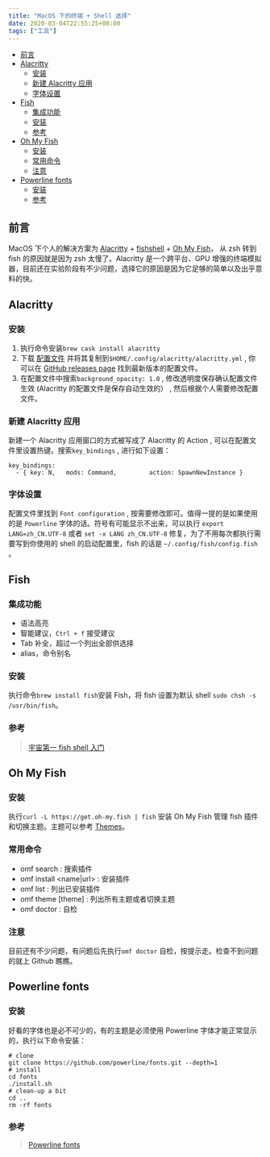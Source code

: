 ```yaml
---
title: "MacOS 下的终端 + Shell 选择"
date: 2020-03-04T22:55:25+08:00
tags: ["工具"]
---
```


<!-- vim-markdown-toc Marked -->

* [前言](#前言)
* [Alacritty](#alacritty)
	* [安装](#安装)
	* [新建 Alacritty 应用](#新建-alacritty-应用)
	* [字体设置](#字体设置)
* [Fish](#fish)
	* [集成功能](#集成功能)
	* [安装](#安装)
	* [参考](#参考)
* [Oh My Fish](#oh-my-fish)
	* [安装](#安装)
	* [常用命令](#常用命令)
	* [注意](#注意)
* [Powerline fonts](#powerline-fonts)
	* [安装](#安装)
	* [参考](#参考)

<!-- vim-markdown-toc -->

## 前言

MacOS 下个人的解决方案为 [Alacritty](https://github.com/alacritty/alacritty) + [fishshell](https://fishshell.com/) + [Oh My Fish](https://github.com/oh-my-fish/oh-my-fish)， 从 zsh 转到 fish 的原因就是因为 zsh 太慢了。Alacritty 是一个跨平台、GPU 增强的终端模拟器，目前还在实验阶段有不少问题，选择它的原因是因为它足够的简单以及出乎意料的快。

## Alacritty

### 安装

1. 执行命令安装`brew cask install alacritty`
2. 下载 [配置文件](https://github.com/alacritty/alacritty/releases/download/v0.4.1/alacritty.yml) 并将其复制到`$HOME/.config/alacritty/alacritty.yml` , 你可以在 [GitHub releases page](https://github.com/alacritty/alacritty/releases) 找到最新版本的配置文件。
3. 在配置文件中搜索`background_opacity: 1.0` , 修改透明度保存确认配置文件生效 (Alacritty 的配置文件是保存自动生效的） , 然后根据个人需要修改配置文件。

### 新建 Alacritty 应用

新建一个 Alacritty 应用窗口的方式被写成了 Alacritty 的 Action , 可以在配置文件里设置热键。搜索`key_bindings` , 进行如下设置：

```
key_bindings:
  - { key: N,   mods: Command,         action: SpawnNewInstance }
```

### 字体设置

配置文件里找到 `Font configuration` , 按需要修改即可。值得一提的是如果使用的是 `Powerline` 字体的话。符号有可能显示不出来，可以执行 `export LANG=zh_CN.UTF-8` 或者 `set -x LANG zh_CN.UTF-8` 修复，为了不用每次都执行需要写到你使用的 shell 的启动配置里，fish 的话是 `~/.config/fish/config.fish` 。

## Fish

### 集成功能

- 语法高亮
- 智能建议，`Ctrl + f` 接受建议
- Tab 补全，超过一个列出全部供选择
- alias，命令别名

### 安装

执行命令`brew install fish`安装 Fish，将 fish 设置为默认 shell `sudo chsh -s /usr/bin/fish`。

### 参考

> [宇宙第一 fish shell 入门](https://www.jianshu.com/p/7ffd9d1af788)

## Oh My Fish

### 安装

执行`curl -L https://get.oh-my.fish | fish` 安装 Oh My Fish 管理 fish 插件和切换主题。主题可以参考 [Themes](https://github.com/oh-my-fish/oh-my-fish/blob/master/docs/Themes.md#agnoster)。

### 常用命令

- omf search <name> : 搜索插件
- omf install <name|url> : 安装插件
- omf list : 列出已安装插件
- omf theme [theme] : 列出所有主题或者切换主题
- omf doctor : 自检

### 注意

目前还有不少问题，有问题后先执行`omf doctor` 自检，按提示走。检查不到问题的就上 Github 瞧瞧。

## Powerline fonts

### 安装

好看的字体也是必不可少的，有的主题是必须使用 Powerline 字体才能正常显示的，执行以下命令安装：

```
# clone
git clone https://github.com/powerline/fonts.git --depth=1
# install
cd fonts
./install.sh
# clean-up a bit
cd ..
rm -rf fonts
```

### 参考

> [Powerline fonts](https://github.com/powerline/fonts)

